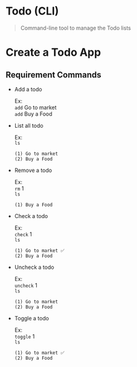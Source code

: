 # Todo (CLI)

> Command-line tool to manage the Todo lists

# Create a Todo App

## Requirement Commands

* Add a todo

    Ex:  
    `add` Go to market  
    `add` Buy a Food  

* List all todo

    Ex:  
    `ls`  
    ```
    (1) Go to market  
    (2) Buy a Food
    ```

* Remove a todo

    Ex:  
    `rm` 1  
    `ls`
    ```
    (1) Buy a Food
    ```

* Check a todo

    Ex:  
    `check` 1  
    `ls`
    ```
    (1) Go to market ✅  
    (2) Buy a Food
    ```

* Uncheck a todo

    Ex:  
    `uncheck` 1  
    `ls`
    ```
    (1) Go to market  
    (2) Buy a Food
    ```
    
* Toggle a todo

    Ex:  
    `toggle` 1  
    `ls`
    ```
    (1) Go to market ✅
    (2) Buy a Food
    ```
